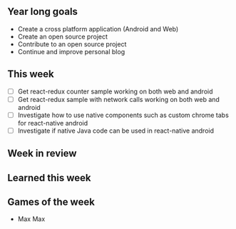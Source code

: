 ## Year long goals
- Create a cross platform application (Android and Web)
- Create an open source project
- Contribute to an open source project
- Continue and improve personal blog

## This week
- [ ] Get react-redux counter sample working on both web and android
- [ ] Get react-redux sample with network calls working on both web and android
- [ ] Investigate how to use native components such as custom chrome tabs for react-native android
- [ ] Investigate if native Java code can be used in react-native android

## Week in review

## Learned this week

## Games of the week
- Max Max

